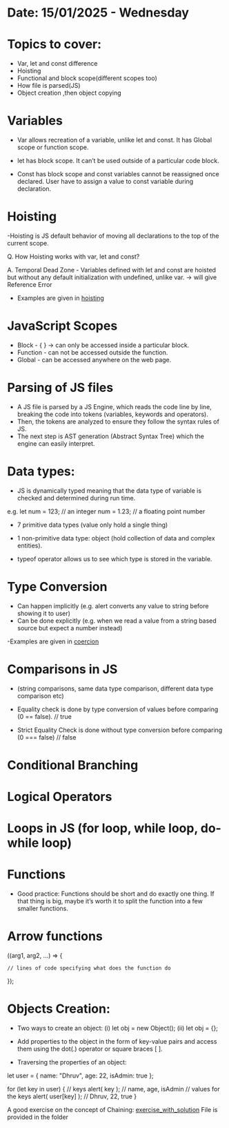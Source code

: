 # Date: 15/01/2025 - Wednesday

# Topics to cover: 
- Var, let and const difference
- Hoisting
- Functional and block scope(different scopes too)
- How file is parsed(JS)
- Object creation ,then object copying



# Variables

- Var allows recreation of a variable, unlike let and const. It has Global scope or function scope.

- let has block scope. It can’t be used outside of a particular code block.

- Const has block scope and const variables cannot be reassigned once declared. 
User have to assign a value to const variable during declaration.


# Hoisting

-Hoisting is JS default behavior of moving all declarations to the top of the current scope.

Q. How Hoisting works with var, let and const?

A. Temporal Dead Zone - Variables defined with let and const are hoisted but 
without any default initialization with undefined, unlike var. -> will give Reference Error

- Examples are given in [hoisting](./hoisting_examples.js)

# JavaScript Scopes

- Block - { } -> can only be accessed inside a particular block.
- Function - can not be accessed outside the function.
- Global - can be accessed anywhere on the web page.


# Parsing of JS files

- A JS file is parsed by a JS Engine, which reads the code line by line, breaking the code into tokens (variables, keywords and operators).
- Then, the tokens are analyzed to ensure they follow the syntax rules of JS.
- The next step is AST generation (Abstract Syntax Tree) which the engine can easily interpret.


# Data types:

- JS is dynamically typed meaning that the data type of variable is checked and determined during run time.

e.g.
let num = 123;	// an integer
num = 1.23;	// a floating point number

- 7 primitive data types (value only hold a single thing)
- 1 non-primitive data type: object (hold collection of data and complex entities).

- typeof operator allows us to see which type is stored in the variable.


# Type Conversion

- Can happen implicitly (e.g. alert converts any value to string before showing it to user)
- Can be done explicitly (e.g. when we read a value from a string based source but expect a number instead)

-Examples are given in [coercion](coercion.js)

# Comparisons in JS

- (string comparisons, same data type comparison, different data type comparison etc)
	
- Equality check is done by type conversion of values before comparing (0 == false).    // true
- Strict Equality Check is done without type conversion before comparing (0 === false) // false

# Conditional Branching 
# Logical Operators 
# Loops in JS (for loop, while loop, do-while loop)


# Functions

- Good practice: Functions should be short and do exactly one thing. If that thing is big, maybe it’s worth it to 
split the function into a few smaller functions.

# Arrow functions 

((arg1, arg2, …) => {

    // lines of code specifying what does the function do

});


# Objects Creation:

- Two ways to create an object:
(i) let obj = new Object();
(ii) let obj = {};

- Add properties to the object in the form of key-value pairs and access them using the dot(.) operator or square braces [ ].


- Traversing the properties of an object:

let user = {
  name: "Dhruv",
  age: 22,
  isAdmin: true
};

for (let key in user) {
  // keys
  alert( key );  // name, age, isAdmin
  // values for the keys
  alert( user[key] ); // Dhruv, 22, true
}


A good exercise on the concept of Chaining: 
[exercise_with_solution](./this_chaining_exercise.js) File is provided in the folder


